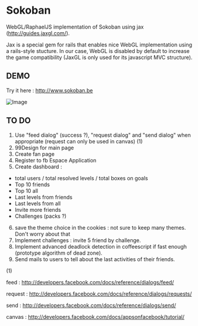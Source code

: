 Sokoban
=======

WebGL/RaphaelJS implementation of Sokoban using jax (http://guides.jaxgl.com/).

Jax is a special gem for rails that enables nice WebGL implementation using a rails-style stucture. In our case, WebGL is disabled by default to increase the game compatibility (JaxGL is only used for its javascript MVC structure).

DEMO
----

Try it here : http://www.sokoban.be

![Image](https://github.com/MichaelHoste/sokoban/raw/master/misc/sokoban.png)

TO DO
-----

 1. Use "feed dialog" (success ?), "request dialog" and "send dialog" when appropriate (request can only be used in canvas) (1)
 2. 99Design for main page
 3. Create fan page
 4. Register to fb Espace Application
 5.  Create dashboard :
   * total users / total resolved levels / total boxes on goals
   * Top 10 friends
   * Top 10 all
   * Last levels from friends
   * Last levels from all
   * Invite more friends
   * Challenges (packs ?)
 6.  save the theme choice in the cookies : not sure to keep many themes. Don't worry about that
 7.  Implement challenges : invite 5 friend by challenge.
 8.  Implement advanced deadlock detection in coffeescript if fast enough (prototype algorithm of dead zone).
 9.  Send mails to users to tell about the last activities of their friends.
 
(1)

feed : http://developers.facebook.com/docs/reference/dialogs/feed/

request : http://developers.facebook.com/docs/reference/dialogs/requests/

send : http://developers.facebook.com/docs/reference/dialogs/send/

canvas : http://developers.facebook.com/docs/appsonfacebook/tutorial/